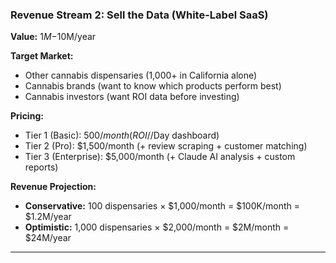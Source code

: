 ### **Revenue Stream 2: Sell the Data (White-Label SaaS)**

**Value:** $1M-$10M/year

**Target Market:**

- Other cannabis dispensaries (1,000+ in California alone)
- Cannabis brands (want to know which products perform best)
- Cannabis investors (want ROI data before investing)

**Pricing:**

- Tier 1 (Basic): $500/month (ROI/$/Day dashboard)
- Tier 2 (Pro): $1,500/month (+ review scraping + customer matching)
- Tier 3 (Enterprise): $5,000/month (+ Claude AI analysis + custom reports)

**Revenue Projection:**

- **Conservative:** 100 dispensaries × $1,000/month = $100K/month = $1.2M/year
- **Optimistic:** 1,000 dispensaries × $2,000/month = $2M/month = $24M/year

---

